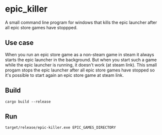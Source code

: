 # epic_killer

A small command line program for windows that kills the epic launcher after all epic store games have stoppped.

## Use case

When you run an epic store game as a non-steam game in steam it always starts the epic launcher in the background.
But when you start such a game while the epic launcher is running, it doesn't work (at steam link).
This small progam stops the epic launcher after all epic store games have stopped so it's possible to start again an epic store game at steam link.

## Build
`cargo build --release`

## Run
`target/release/epic-killer.exe EPIC_GAMES_DIRECTORY`

